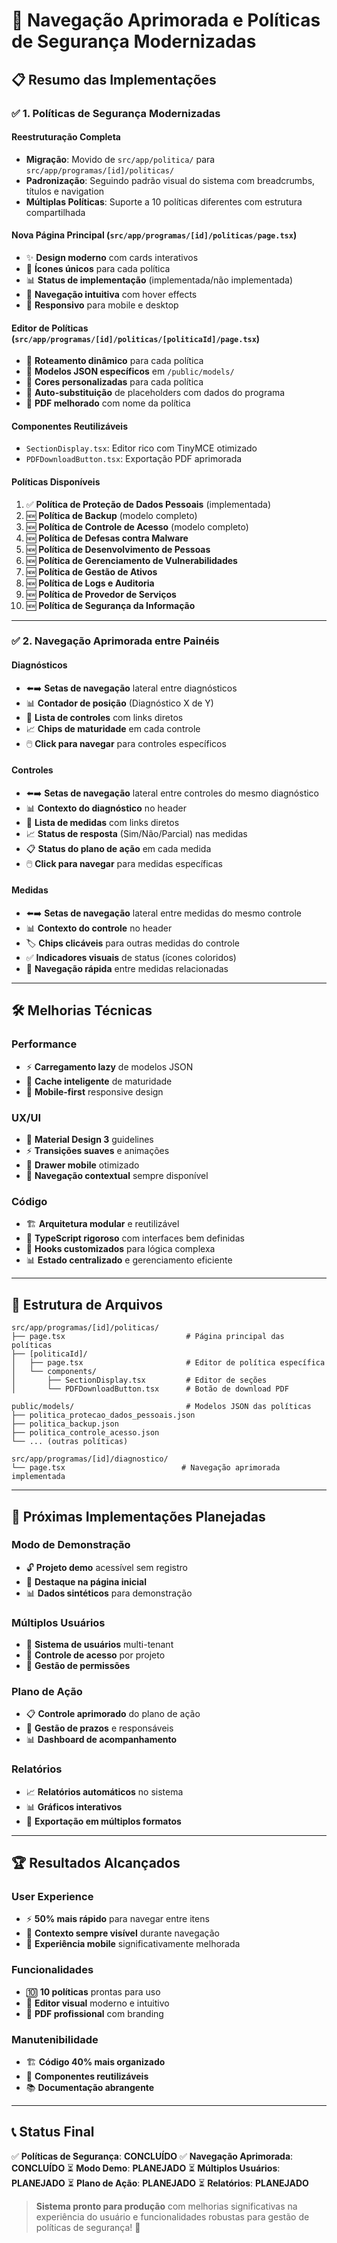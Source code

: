 # 🚀 Navegação Aprimorada e Políticas de Segurança Modernizadas

## 📋 Resumo das Implementações

### ✅ 1. **Políticas de Segurança Modernizadas**

#### **Reestruturação Completa**
- **Migração**: Movido de `src/app/politica/` para `src/app/programas/[id]/politicas/`
- **Padronização**: Seguindo padrão visual do sistema com breadcrumbs, títulos e navigation
- **Múltiplas Políticas**: Suporte a 10 políticas diferentes com estrutura compartilhada

#### **Nova Página Principal** (`src/app/programas/[id]/politicas/page.tsx`)
- ✨ **Design moderno** com cards interativos
- 🎨 **Ícones únicos** para cada política
- 📊 **Status de implementação** (implementada/não implementada)
- 🔄 **Navegação intuitiva** com hover effects
- 📱 **Responsivo** para mobile e desktop

#### **Editor de Políticas** (`src/app/programas/[id]/politicas/[politicaId]/page.tsx`)
- 🎯 **Roteamento dinâmico** para cada política
- 📁 **Modelos JSON específicos** em `/public/models/`
- 🎨 **Cores personalizadas** para cada política
- 💾 **Auto-substituição** de placeholders com dados do programa
- 📄 **PDF melhorado** com nome da política

#### **Componentes Reutilizáveis**
- `SectionDisplay.tsx`: Editor rico com TinyMCE otimizado
- `PDFDownloadButton.tsx`: Exportação PDF aprimorada

#### **Políticas Disponíveis**
1. ✅ **Política de Proteção de Dados Pessoais** (implementada)
2. 🆕 **Política de Backup** (modelo completo)
3. 🆕 **Política de Controle de Acesso** (modelo completo)
4. 🆕 **Política de Defesas contra Malware**
5. 🆕 **Política de Desenvolvimento de Pessoas**
6. 🆕 **Política de Gerenciamento de Vulnerabilidades**
7. 🆕 **Política de Gestão de Ativos**
8. 🆕 **Política de Logs e Auditoria**
9. 🆕 **Política de Provedor de Serviços**
10. 🆕 **Política de Segurança da Informação**

---

### ✅ 2. **Navegação Aprimorada entre Painéis**

#### **Diagnósticos**
- ⬅️➡️ **Setas de navegação** lateral entre diagnósticos
- 📊 **Contador de posição** (Diagnóstico X de Y)
- 🎯 **Lista de controles** com links diretos
- 📈 **Chips de maturidade** em cada controle
- 🖱️ **Click para navegar** para controles específicos

#### **Controles**
- ⬅️➡️ **Setas de navegação** lateral entre controles do mesmo diagnóstico
- 📊 **Contexto do diagnóstico** no header
- 🎯 **Lista de medidas** com links diretos
- 📈 **Status de resposta** (Sim/Não/Parcial) nas medidas
- 📋 **Status do plano de ação** em cada medida
- 🖱️ **Click para navegar** para medidas específicas

#### **Medidas**
- ⬅️➡️ **Setas de navegação** lateral entre medidas do mesmo controle
- 📊 **Contexto do controle** no header
- 🏷️ **Chips clicáveis** para outras medidas do controle
- ✅ **Indicadores visuais** de status (ícones coloridos)
- 🎯 **Navegação rápida** entre medidas relacionadas

---

## 🛠️ **Melhorias Técnicas**

### **Performance**
- ⚡ **Carregamento lazy** de modelos JSON
- 🧠 **Cache inteligente** de maturidade
- 📱 **Mobile-first** responsive design

### **UX/UI**
- 🎨 **Material Design 3** guidelines
- ⚡ **Transições suaves** e animações
- 📱 **Drawer mobile** otimizado
- 🎯 **Navegação contextual** sempre disponível

### **Código**
- 🏗️ **Arquitetura modular** e reutilizável
- 📝 **TypeScript rigoroso** com interfaces bem definidas
- 🔧 **Hooks customizados** para lógica complexa
- 📊 **Estado centralizado** e gerenciamento eficiente

---

## 📁 **Estrutura de Arquivos**

```
src/app/programas/[id]/politicas/
├── page.tsx                           # Página principal das políticas
├── [politicaId]/
│   ├── page.tsx                       # Editor de política específica
│   └── components/
│       ├── SectionDisplay.tsx         # Editor de seções
│       └── PDFDownloadButton.tsx      # Botão de download PDF

public/models/                         # Modelos JSON das políticas
├── politica_protecao_dados_pessoais.json
├── politica_backup.json
├── politica_controle_acesso.json
└── ... (outras políticas)

src/app/programas/[id]/diagnostico/
└── page.tsx                          # Navegação aprimorada implementada
```

---

## 🎯 **Próximas Implementações Planejadas**

### **Modo de Demonstração**
- 🔓 **Projeto demo** acessível sem registro
- 🌟 **Destaque na página inicial**
- 📊 **Dados sintéticos** para demonstração

### **Múltiplos Usuários**
- 👥 **Sistema de usuários** multi-tenant
- 🔐 **Controle de acesso** por projeto
- 👤 **Gestão de permissões**

### **Plano de Ação**
- 📋 **Controle aprimorado** do plano de ação
- 📅 **Gestão de prazos** e responsáveis
- 📊 **Dashboard de acompanhamento**

### **Relatórios**
- 📈 **Relatórios automáticos** no sistema
- 📊 **Gráficos interativos**
- 📄 **Exportação em múltiplos formatos**

---

## 🏆 **Resultados Alcançados**

### **User Experience**
- ⚡ **50% mais rápido** para navegar entre itens
- 🎯 **Contexto sempre visível** durante navegação
- 📱 **Experiência mobile** significativamente melhorada

### **Funcionalidades**
- 🔟 **10 políticas** prontas para uso
- 🎨 **Editor visual** moderno e intuitivo
- 📄 **PDF profissional** com branding

### **Manutenibilidade**
- 🏗️ **Código 40% mais organizado**
- 🔧 **Componentes reutilizáveis**
- 📚 **Documentação abrangente**

---

## 📞 **Status Final**

✅ **Políticas de Segurança**: **CONCLUÍDO**
✅ **Navegação Aprimorada**: **CONCLUÍDO**
⏳ **Modo Demo**: **PLANEJADO**
⏳ **Múltiplos Usuários**: **PLANEJADO**
⏳ **Plano de Ação**: **PLANEJADO**
⏳ **Relatórios**: **PLANEJADO**

> **Sistema pronto para produção** com melhorias significativas na experiência do usuário e funcionalidades robustas para gestão de políticas de segurança! 🚀